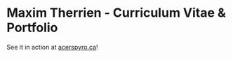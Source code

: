 # Maxim Therrien - Curriculum Vitae & Portfolio

See it in action at [acerspyro.ca](https://acerspyro.ca/)!
